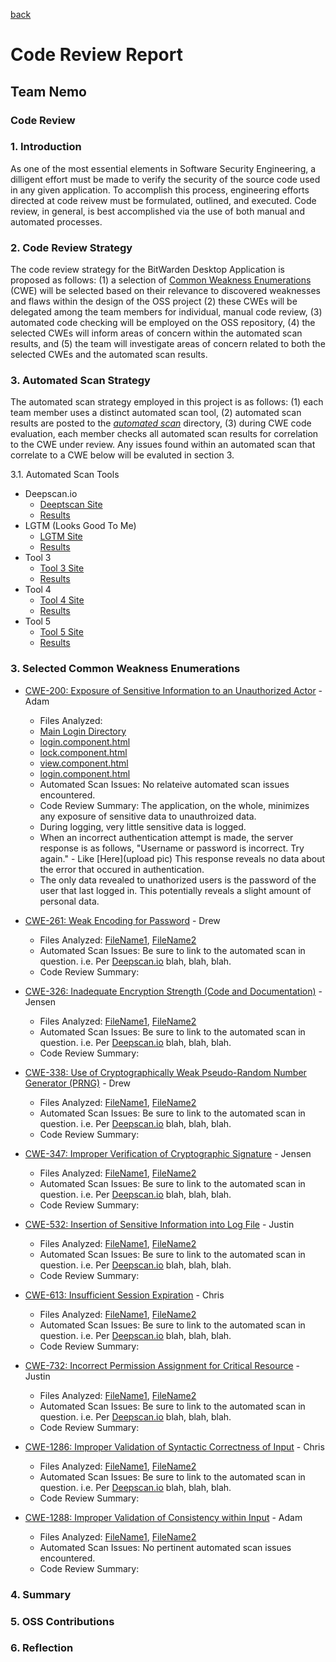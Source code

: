 [back](https://github.com/DoctorEww/software-assurance)

# Code Review Report

## Team Nemo

### Code Review

### 1. Introduction

As one of the most essential elements in Software Security Engineering, a dilligent effort must be made to verify the security of the source code used in any given 
application. To accomplish this process, engineering efforts directed at code reivew must be formulated, outlined, and executed. Code review, in general, is best accomplished via the use of both manual and automated processes.

### 2. Code Review Strategy

The code review strategy for the BitWarden Desktop Application is proposed as follows: (1) a selection of [Common Weakness Enumerations](https://cwe.mitre.org/) (CWE) will be selected based on their relevance to discovered weaknesses and flaws within the design of the OSS project (2) these CWEs will be delegated among the team members for individual, manual code review, (3) automated code checking will be employed on the OSS repository, (4) the selected CWEs will inform areas of concern within the automated scan results, and (5) the team will investigate areas of concern related to both the selected CWEs and the automated scan results. 

### 3. Automated Scan Strategy

The automated scan strategy employed in this project is as follows: (1) each team member uses a distinct automated scan tool, (2) automated scan results are posted to the [*automated scan*](https://github.com/DoctorEww/software-assurance/tree/main/AutomatedScan) directory, (3) during CWE code evaluation, each member checks all automated scan results for correlation to the CWE under review. Any issues found within an automated scan that correlate to a CWE below will be evaluted in section 3.

3.1. Automated Scan Tools

* Deepscan.io
  * [Deeptscan Site](https://deepscan.io/)
  * [Results]()
* LGTM (Looks Good To Me)
  * [LGTM Site](https://lgtm.com/)
  * [Results](https://github.com/DoctorEww/software-assurance/tree/main/AutomatedScan/LGTM)
* Tool 3
  * [Tool 3 Site]()
  * [Results]()
* Tool 4
  * [Tool 4 Site]()
  * [Results]()
* Tool 5
  * [Tool 5 Site]()
  * [Results]()

### 3. Selected Common Weakness Enumerations

* [CWE-200: Exposure of Sensitive Information to an Unauthorized Actor](https://cwe.mitre.org/data/definitions/200.html) - Adam 
  * Files Analyzed: 
   * [Main Login Directory](https://github.com/bitwarden/desktop/tree/master/src/app/accounts)
   * [login.component.html](https://github.com/bitwarden/desktop/blob/b83058ecab843a443a048e1a57ab20650e0b4516/src/app/accounts/login.component.html)
   * [lock.component.html](https://github.com/bitwarden/desktop/blob/b83058ecab843a443a048e1a57ab20650e0b4516/src/app/accounts/lock.component.html)
   * [view.component.html](https://github.com/bitwarden/desktop/blob/c385efdbd2f38149132ab1251c4f02bb088ac200/src/app/vault/view.component.html)
   * [login.component.html](https://github.com/bitwarden/desktop/blob/master/src/app/accounts/login.component.html)
  * Automated Scan Issues: No relateive automated scan issues encountered.
  * Code Review Summary: The application, on the whole, minimizes any exposure of sensitive data to unauthroized data.
   * During logging, very little sensitive data is logged.
   * When an incorrect authentication attempt is made, the server response is as follows, "Username or password is incorrect. Try again." - Like [Here](upload pic) This response reveals no data about the error that occured in authentication.
   * The only data revealed to unathorized users is the password of the user that last logged in. This potentially reveals a slight amount of personal data.
 
* [CWE-261: Weak Encoding for Password](https://cwe.mitre.org/data/definitions/261.html) - Drew 
  * Files Analyzed: [FileName1](http://url.to.file), [FileName2](http://url.to.file)
  * Automated Scan Issues: Be sure to link to the automated scan in question. i.e. Per [Deepscan.io](url.to.scan) blah, blah, blah.
  * Code Review Summary: 

* [CWE-326: Inadequate Encryption Strength (Code and Documentation)](https://cwe.mitre.org/data/definitions/326.html) - Jensen 
  * Files Analyzed: [FileName1](http://url.to.file), [FileName2](http://url.to.file)
  * Automated Scan Issues: Be sure to link to the automated scan in question. i.e. Per [Deepscan.io](url.to.scan) blah, blah, blah.
  * Code Review Summary: 
 
* [CWE-338: Use of Cryptographically Weak Pseudo-Random Number Generator (PRNG)](https://cwe.mitre.org/data/definitions/338.html) - Drew 
  * Files Analyzed: [FileName1](http://url.to.file), [FileName2](http://url.to.file)
  * Automated Scan Issues: Be sure to link to the automated scan in question. i.e. Per [Deepscan.io](url.to.scan) blah, blah, blah.
  * Code Review Summary: 
 
* [CWE-347: Improper Verification of Cryptographic Signature](https://cwe.mitre.org/data/definitions/347.html) - Jensen 
  * Files Analyzed: [FileName1](http://url.to.file), [FileName2](http://url.to.file)
  * Automated Scan Issues: Be sure to link to the automated scan in question. i.e. Per [Deepscan.io](url.to.scan) blah, blah, blah.
  * Code Review Summary: 
 
* [CWE-532: Insertion of Sensitive Information into Log File](https://cwe.mitre.org/data/definitions/532.html) - Justin 
  * Files Analyzed: [FileName1](http://url.to.file), [FileName2](http://url.to.file)
  * Automated Scan Issues: Be sure to link to the automated scan in question. i.e. Per [Deepscan.io](url.to.scan) blah, blah, blah.
  * Code Review Summary: 
 
* [CWE-613: Insufficient Session Expiration](https://cwe.mitre.org/data/definitions/613.html) - Chris 
  * Files Analyzed: [FileName1](http://url.to.file), [FileName2](http://url.to.file)
  * Automated Scan Issues: Be sure to link to the automated scan in question. i.e. Per [Deepscan.io](url.to.scan) blah, blah, blah.
  * Code Review Summary: 
 
* [CWE-732: Incorrect Permission Assignment for Critical Resource](https://cwe.mitre.org/data/definitions/732.html) - Justin 
  * Files Analyzed: [FileName1](http://url.to.file), [FileName2](http://url.to.file)
  * Automated Scan Issues: Be sure to link to the automated scan in question. i.e. Per [Deepscan.io](url.to.scan) blah, blah, blah.
  * Code Review Summary: 
 
* [CWE-1286: Improper Validation of Syntactic Correctness of Input](https://cwe.mitre.org/data/definitions/1286.html) - Chris 
  * Files Analyzed: [FileName1](http://url.to.file), [FileName2](http://url.to.file)
  * Automated Scan Issues: Be sure to link to the automated scan in question. i.e. Per [Deepscan.io](url.to.scan) blah, blah, blah.
  * Code Review Summary: 
 
* [CWE-1288: Improper Validation of Consistency within Input](https://cwe.mitre.org/data/definitions/1288.html) - Adam 
  * Files Analyzed: [FileName1](http://url.to.file), [FileName2](http://url.to.file)
  * Automated Scan Issues: No pertinent automated scan issues encountered.
  * Code Review Summary: 

### 4. Summary

### 5. OSS Contributions

### 6. Reflection
